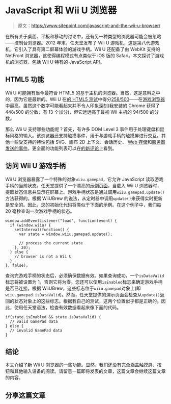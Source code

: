 # JavaScript 和 Wii U 浏览器

> 原文：<https://www.sitepoint.com/javascript-and-the-wii-u-browser/>

在所有关于桌面、平板和移动的讨论中，还有另一种类型的浏览器可能会被忽略——控制台浏览器。2012 年末，任天堂发布了 Wii U 游戏机，这是第八代游戏机，它引入了具有第二屏幕体验的游戏手柄。Wii U 还配备了由 WebKit 支持的 NetFront 浏览器，这使得编程模式有点类似于 iOS 版的 Safari。本文探讨了游戏机的浏览器，包括 Wii U 特有的 JavaScript API。


## HTML5 功能

Wii U 可能拥有当今最符合 HTML5 的基于主机的浏览器。当然，这是意料之中的，因为它是最新的。Wii U 在[的 HTML5 测试](http://html5test.com/ "The HTML5 test - How well does your browser support HTML5?")中得分[258/500](http://24ways.org/2012/unwrapping-the-wii-u-browser/ "24 Ways: Unwrapping the Wii U Browser")——在[游戏浏览器](http://html5test.com/results/gaming.html "The HTML5 test - How well does your browser support HTML5?")中最高。虽然这个数字可能看起来并不令人印象深刻(我安装的 Chrome 获得了 448/500 的分数，有 13 个加分)，但它远远高于最初 Wii 主机的 94/500 的分数。

那么 Wii U 支持哪些功能呢？首先，有许多 DOM Level 3 事件用于处理键盘和鼠标风格的输入。该浏览器还支持触摸事件，用于与游戏手柄的触摸屏进行交互。其他一些受支持的特性包括 SVG、画布 2D 上下文、会话历史、 [Web 存储](https://www.sitepoint.com/an-overview-of-the-web-storage-api/ "An Overview of the Web Storage API - SitePoint")和[服务器发送的事件](https://www.sitepoint.com/implementing-push-technology-using-server-sent-events/ "Implementing Push Technology Using Server-Sent Events")。更全面的功能列表可以在[的新评论](http://wiiubrew.org/wiki/Internet_Browser "Internet Browser - WiiUBrew")上看到。

## 访问 Wii U 游戏手柄

Wii U 浏览器暴露了一个特殊的对象`wiiu.gamepad`，它允许 JavaScript 读取游戏手柄的当前状态。任天堂提供了一个漂亮的[示例页面](http://www.nintendo.co.jp/wiiu/hardware/features/internetbrowser/sample.html "Wii U GamePad Demo")，当载入 Wii U 浏览器时，提取状态信息并显示在屏幕上。游戏手柄状态是通过调用`wiiu.gamepad.update()`方法获得的。根据 WiiUBrew 的说法，从定时器中调用`update()`来获得实时更新是安全的。因此，您的初始化代码将类似于下面的示例。在这个例子中，我们每 20 毫秒查询一次游戏手柄的状态。

```
window.addEventListener("load", function(event) {
  if (window.wiiu) {
    setInterval(function() {
      var state = window.wiiu.gamepad.update();

      // process the current state
    }, 20);
  } else {
    // browser is not a Wii U
  }
}, false);
```

查询完游戏手柄的状态后，必须确保数据有效。如果查询成功，一个`isDataValid`标志将被设置为 1，否则它将为零。您还可以使用`isEnabled`标志来确定游戏手柄是否已连接。根据 WiiUBrew，这些标志位于`wiiu.gamepad`对象上(即`wiiu.gamepad.isDataValid`)。然而，任天堂提供的演示页面会检查从`update()`返回的状态对象上的这些标志。根据我自己的测试，这两个位置似乎都是正确的。因此，使用任天堂语法，检查有效数据看起来像下面的代码。

```
if(state.isEnabled && state.isDataValid) {
  // valid GamePad data
} else {
  // invalid GamePad data
}
```

## 结论

本文介绍了新 Wii U 浏览器的一些功能。显然，我们还没有完全涵盖触摸屏、按钮和其他输入设备的阅读。请留意一篇即将发表的文章，这篇文章会继续这篇文章的内容。

## 分享这篇文章